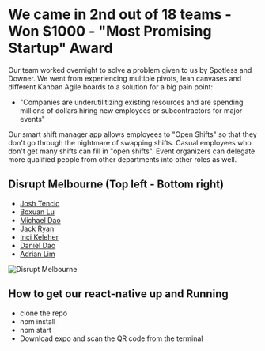 # We came in 2nd out of 18 teams - Won $1000 - "Most Promising Startup" Award

Our team worked overnight to solve a problem given to us by Spotless and Downer. We went from experiencing multiple pivots, lean canvases and different Kanban Agile boards to a solution for a big pain point:

- "Companies are underutilitizing existing resources and are spending millions of dollars hiring new employees or subcontractors for major events"

Our smart shift manager app allows employees to "Open Shifts" so that they don't go through the nightmare of swapping shifts. Casual employees who don't get many shifts can fill in "open shifts". Event organizers can delegate more qualified people from other departments into other roles as well.

## Disrupt Melbourne (Top left - Bottom right)
- [Josh Tencic](https://github.com/rmit-s3657249-joshua-tencic)
- [Boxuan Lu](https://github.com/BoxHezi)
- [Michael Dao](https://github.com/MichaelDao)
- [Jack Ryan](https://github.com/Jack-Ryan)
- [Inci Keleher](https://github.com/inci90)
- [Daniel Dao](https://github.com/DanDanDao)
- [Adrian Lim](https://github.com/adrnlm)

![Disrupt Melbourne](https://github.com/MichaelDao/Downer-Hack-The-City/blob/master/kanbaN.jpg)

## How to get our react-native up and Running
* clone the repo
* npm install
* npm start
* Download expo and scan the QR code from the terminal
